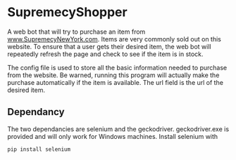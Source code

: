 # SupremecyShopper
A web bot that will try to purchase an item from www.SupremecyNewYork.com. Items are very commonly sold out on this website. To ensure that a user gets their desired item, the web bot will repeatedly refresh the page and check to see if the item is in stock.

The config file is used to store all the basic information needed to purchase from the website. Be warned, running this program will actually make the purchase automatically if the item is available. The url field is the url of the desired item. 

## Dependancy
The two dependancies are selenium and the geckodriver. geckodriver.exe is provided and will only work for Windows machines. Install selenium with

`pip install selenium`

